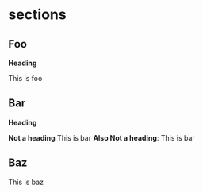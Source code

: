# sections

## Foo

**Heading**

This is foo

## Bar

**Heading**

**Not a heading** This is bar
**Also Not a heading**: This is bar

## Baz

This is baz
